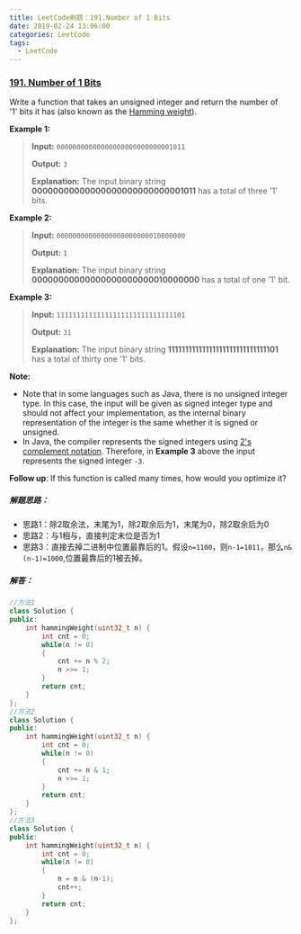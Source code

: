 ```yaml
---
title: LeetCode刷题：191.Number of 1 Bits
date: 2019-02-24 13:06:00
categories: LeetCode
tags:
  - LeetCode
---
```

### [191\. Number of 1 Bits](https://leetcode-cn.com/problems/number-of-1-bits/)
Write a function that takes an unsigned integer and return the number of '1' bits it has (also known as the [Hamming weight](http://en.wikipedia.org/wiki/Hamming_weight)).

**Example 1:**
>**Input:** `00000000000000000000000000001011`
>
>**Output:** `3`
>
>**Explanation:** The input binary string **00000000000000000000000000001011** has a total of three '1' bits.

**Example 2:**
>**Input:** `00000000000000000000000010000000`
>
>**Output:** `1`
>
>**Explanation:** The input binary string **00000000000000000000000010000000** has a total of one '1' bit.

**Example 3:**
>**Input:** `11111111111111111111111111111101`
>
>**Output:** `31`
>
>**Explanation:** The input binary string **11111111111111111111111111111101** has a total of thirty one '1' bits.

**Note:**
*   Note that in some languages such as Java, there is no unsigned integer type. In this case, the input will be given as signed integer type and should not affect your implementation, as the internal binary representation of the integer is the same whether it is signed or unsigned.
*   In Java, the compiler represents the signed integers using [2's complement notation](https://en.wikipedia.org/wiki/Two%27s_complement). Therefore, in **Example 3** above the input represents the signed integer `-3`.

**Follow up**:
If this function is called many times, how would you optimize it?
##### 解题思路：
+ 思路1：除2取余法，末尾为1，除2取余后为1，末尾为0，除2取余后为0
+ 思路2：与1相与，直接判定末位是否为1
+ 思路3：直接去掉二进制中位置最靠后的1。假设`n=1100`，则`n-1=1011`，那么`n&(n-1)=1000`,位置最靠后的1被去掉。
##### 解答：
```cpp
//方法1
class Solution {
public:
    int hammingWeight(uint32_t n) {
        int cnt = 0;
        while(n != 0)
        {
            cnt += n % 2;
            n >>= 1;
        }
        return cnt;
    }
};
//方法2
class Solution {
public:
    int hammingWeight(uint32_t n) {
        int cnt = 0;
        while(n != 0)
        {
            cnt += n & 1;
            n >>= 1;
        }
        return cnt;
    }
};
//方法3
class Solution {
public:
    int hammingWeight(uint32_t n) {
        int cnt = 0;
        while(n != 0)
        {
            n = n & (n-1);
            cnt++;
        }
        return cnt;
    }
};
```